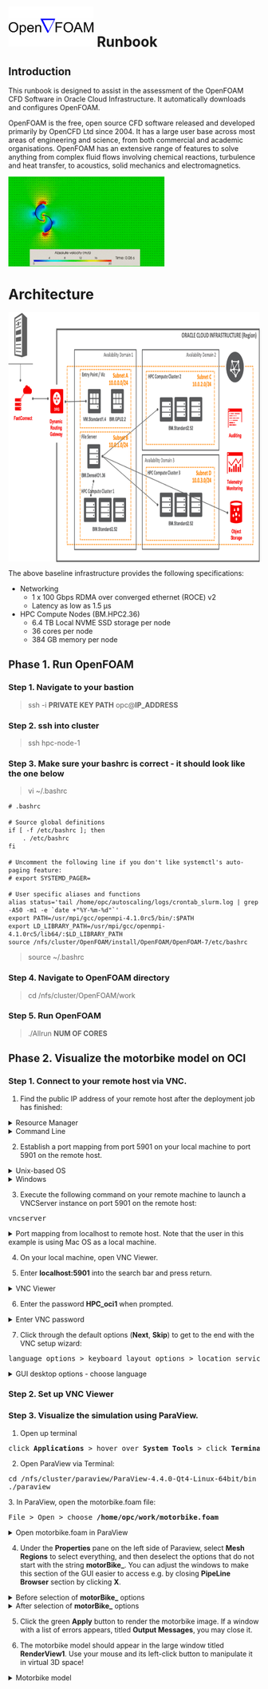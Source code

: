# <img src="https://github.com/oracle-quickstart/oci-hpc-runbook-openfoam/blob/main/images/openfoam.png" height="80"> Runbook

## Introduction
This runbook is designed to assist in the assessment of the OpenFOAM CFD Software in Oracle Cloud Infrastructure. It automatically downloads and configures OpenFOAM. 

OpenFOAM is the free, open source CFD software released and developed primarily by OpenCFD Ltd since 2004. It has a large user base across most areas of engineering and science, from both commercial and academic organisations. OpenFOAM has an extensive range of features to solve anything from complex fluid flows involving chemical reactions, turbulence and heat transfer, to acoustics, solid mechanics and electromagnetics.

<img align="middle" src="https://github.com/oracle-quickstart/oci-hpc-runbook-openfoam/blob/main/images/sim.gif" height="180" >
 
# Architecture

<img align="middle" src="https://github.com/oracle-quickstart/oci-hpc-runbook-openfoam/blob/main/images/HPC_arch_draft.png" height="500"> 

The above baseline infrastructure provides the following specifications:
-	Networking
    -	1 x 100 Gbps RDMA over converged ethernet (ROCE) v2
    -	Latency as low as 1.5 µs
-	HPC Compute Nodes (BM.HPC2.36)
    -	6.4 TB Local NVME SSD storage per node
    -	36 cores per node
    -	384 GB memory per node
                           
## Phase 1. Run OpenFOAM

### Step 1. Navigate to your bastion

> ssh -i **PRIVATE KEY PATH** opc@**IP_ADDRESS**

### Step 2. ssh into cluster

> ssh hpc-node-1


### Step 3. Make sure your bashrc is correct - it should look like the one below

> vi ~/.bashrc

```
# .bashrc

# Source global definitions
if [ -f /etc/bashrc ]; then
	. /etc/bashrc
fi

# Uncomment the following line if you don't like systemctl's auto-paging feature:
# export SYSTEMD_PAGER=

# User specific aliases and functions
alias status='tail /home/opc/autoscaling/logs/crontab_slurm.log | grep -A50 -m1 -e `date +"%Y-%m-%d"`'
export PATH=/usr/mpi/gcc/openmpi-4.1.0rc5/bin/:$PATH
export LD_LIBRARY_PATH=/usr/mpi/gcc/openmpi-4.1.0rc5/lib64/:$LD_LIBRARY_PATH
source /nfs/cluster/OpenFOAM/install/OpenFOAM/OpenFOAM-7/etc/bashrc
```
> source ~/.bashrc

### Step 4. Navigate to OpenFOAM directory 

> cd /nfs/cluster/OpenFOAM/work

### Step 5. Run OpenFOAM 

> ./Allrun **NUM OF CORES**

                                                                                                                            
## Phase 2. Visualize the motorbike model on OCI

### Step 1. Connect to your remote host via VNC.

1. Find the public IP address of your remote host after the deployment job has finished:
<details>
	<summary>Resource Manager</summary>
	<p></p>
	If you deployed your stack via Resource Manager, find the public IP address of the compute node at the bottom of the CLI console logs.
	<p></p>
</details>
<details>
	<summary>Command Line</summary>
	<p></p>
	If you deployed your stack via Command Line, find the public IP address of the compute node at the bottom of the console logs on the <b>Logs</b> page, or on the <b>Outputs</b> page.
	<p></p>
</details>

2. Establish a port mapping from port 5901 on your local machine to port 5901 on the remote host.
<details>
	<summary>Unix-based OS</summary>
	<p></p>
	Establish the port mapping using the following command:
	<p></p>
	<pre>
	ssh -i <b>SSH_PRIVATE_KEY_PATH</b> -L 5901:localhost:5901 opc@<b>REMOTE_HOST_IP_ADDRESS</b>
	</pre>
</details>
<details>
	<summary>Windows</summary>
	<p></p>
	<details>
		<summary>a. Establish the port mapping</summary>
		<div style="text-align:center"><img src="https://github.com/oracle-quickstart/oci-hpc-runbook-openfoam/blob/main/images/01-putty-ssh-port-mappings-for-vnc"/>
		</div>
	</details>
	<p></p>
	<details>
		<summary>b. Encrypt the SSH tunnel</summary>
		<div style="text-align:center"><img src="https://github.com/oracle-quickstart/oci-hpc-runbook-openfoam/blob/main/images/02-putty-encrypted-ssh-tunnel"/>
		</div>
	</details>
</details>
<p></p>

3. Execute the following command on your remote machine to launch a VNCServer instance on port 5901 on the remote host:
<p></p>
<pre>
vncserver
</pre>
<details>
	<summary>Port mapping from localhost to remote host. Note that the user in this example is using Mac OS as a local machine.</summary>
<div style="text-align:center"><img src="https://github.com/oracle-quickstart/oci-hpc-runbook-openfoam/blob/main/images/04-vnc-connection-port-mapping.png"/>
</div>
</details>

4. On your local machine, open VNC Viewer.

5. Enter <b>localhost:5901</b> into the search bar and press return.
<details>
	<summary>VNC Viewer</summary>
<div style="text-align:center"><img src="https://github.com/oracle-quickstart/oci-hpc-runbook-openfoam/blob/main/images/05-vnc-connection-vnc-viewer.png"/>
</div>
</details>

6. Enter the password <b>HPC_oci1</b> when prompted.

<details>
	<summary>Enter VNC password</summary>
<div style="text-align:center"><img src="https://github.com/oracle-quickstart/oci-hpc-runbook-openfoam/blob/main/images/06-vnc-connection-enter-password.png"/>
</div>
</details>

7. Click through the default options (<b>Next</b>, <b>Skip</b>) to get to the end with the VNC setup wizard:

<p></p>
<pre>
language options &gt keyboard layout options &gt location services options &gt connect online accounts options
</pre>
<details>
	<summary>GUI desktop options - choose language</summary>
<div style="text-align:center"><img src="https://github.com/oracle-quickstart/oci-hpc-runbook-openfoam/blob/main/images/07-vnc-connection-choose-language.png"/>
</div>
</details>

### Step 2.     Set up VNC Viewer
<!--2.1. Run the following commands in your bastion 

```
sudo yum -y groupinstall  "Server with GUI"
sudo yum -y install tigervnc-server
```
choose a password when prompted after running `vncpasswd`
-->

### Step 3.	Visualize the simulation using ParaView.

<!-- 3.1. Open Terminal from your VNC Viewer window:
<p></p>
<pre>
click <b>Applications</b> &gt hover over <b>System Utilities</b> &gt click <b>Terminal</b>
</pre>
<details>
	<summary>Navigate to Terminal on the remote host</summary>
<div style="text-align:center"><img src="https://github.com/oracle-quickstart/oci-hpc-runbook-openfoam/blob/main/images/08-vnc-connection-nav-to-terminal.png"/>
</div>
</details> -->

1. Open up terminal
<p></p>
<pre>
click <b>Applications</b> &gt hover over <b>System Tools</b> &gt click <b>Terminal</b> 
</pre>

<!-- 3.2. Open Paraview by executing the following command from the Terminal instance in your VNC Viewer window:
<p></p>
<pre>
cd /nfs/cluster/paraview/ParaView-4.4.0-Qt4-Linux-64bit/bin
</pre>
<details>
	<summary>Run ParaView on the remote host</summary>
<div style="text-align:center"><img src="https://github.com/oracle-quickstart/oci-hpc-runbook-openfoam/blob/main/images/09-vnc-connection-run-paraview.png"/>
</div>
</details> -->
	
2. Open ParaView via Terminal:
<p></p>
<pre>
cd /nfs/cluster/paraview/ParaView-4.4.0-Qt4-Linux-64bit/bin
./paraview
</pre>
<!-- 3.3. In ParaView, open the motorbike.foam file:
<p></p>
<pre>
File > Open > choose <b>/nfs/cluster/OpenFOAM/work/motorbike.foam</b>
</pre>
<details>
	<summary>Open motorbike.foam in ParaView</summary>
<div style="text-align:center"><img src="https://github.com/oracle-quickstart/oci-hpc-runbook-openfoam/blob/main/images/10-paraview-open-motorbike-file.png"/>
</div>
</details> -->
3. In ParaView, open the motorbike.foam file:
<p></p>
<pre>
File > Open > choose <b>/home/opc/work/motorbike.foam</b>
</pre>
<details>
	<summary>Open motorbike.foam in ParaView</summary>
<div style="text-align:center"><img src="https://github.com/oracle-quickstart/oci-hpc-runbook-openfoam/blob/main/images/10-paraview-open-motorbike-file.png"/>
</div>
</details>

4. Under the <b>Properties</b> pane on the left side of Paraview, select <b>Mesh Regions</b> to select everything, and then deselect the options that do not start with the string <b>motorBike_</b>. You can adjust the windows to make this section of the GUI easier to access e.g. by closing <b>PipeLine Browser</b> section by clicking <b>X</b>.

<details>
	<summary>Before selection of <b>motorBike_</b> options</summary>
	<div style="text-align:center"><img src="https://github.com/oracle-quickstart/oci-hpc-runbook-openfoam/blob/main/images/11-paraview-before-select.png"/>
	</div>
</details>
<details>
	<summary>After selection of <b>motorBike_</b> options</summary>
<div style="text-align:center"><img src="https://github.com/oracle-quickstart/oci-hpc-runbook-openfoam/blob/main/images/12-paraview-after-select.png"/>
</div>
</details>

5. Click the green <b>Apply</b> button to render the motorbike image. If a window with a list of errors appears, titled <b>Output Messages</b>, you may close it.
<p></p>

6. The motorbike model should appear in the large window titled <b>RenderView1</b>. Use your mouse and its left-click button to manipulate it in virtual 3D space!
<details>
	<summary>Motorbike model</summary>
<div style="text-align:center"><img src="https://github.com/oracle-quickstart/oci-hpc-runbook-openfoam/blob/main/images/13-paraview-motorbike.png"/>
</div>
</details>

                                                                                                                            
